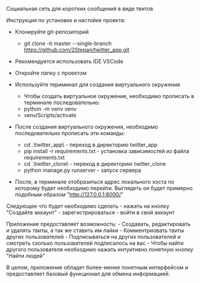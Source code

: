 Социальная сеть для коротких сообщений в виде твитов

Инструкция по установке и настойке проекта:

- Клонируйте git-репозиторий
    - git clone -b master --single-branch https://github.com/2Stepan/twitter_app.git

- Рекомендуется использовать IDE VSCode
- Откройте папку с проектом
- Используйте териминал для создания виртуального окружения
    - Чтобы создать виртуальное окружение, необходимо прописать в терминале последовательно:
    - python -m venv venv
    - venv/Scripts/activate
- После создания виртуального окружения, необходимо последовательно прописать эти команды:
    - cd .\twitter_app\     - переход в директорию twitter_app
    - pip install -r requirements.txt     - установка зависимостей из файла requirements.txt
    - cd .\twitter_clone\    - переход в директорию twitter_clone
    - python manage.py runserver    - запуск сервера

- После, в терминале отобразиться адрес локального хоста по которому будет необходимо перейти. Выглядеть он будет примерно подобным образом "http://127.0.0.1:8000/"
  
Следующее что будет необходимо сделать - нажать на кнопку "Создайте аккаунт" 
    - зарегистрироваться
    - войти в свой аккаунт

Приложение предоставляет возможность:
    - Создавать, редактировать и удалять твиты, а так же ставить им лайки
    - Комментриовать твиты других пользователей
    - Подписываться на других пользователей и смотреть сколько пользователей подписалось на вас
    - Чтобы найти другого пользователя необходимо нажать интуитивно понятную кнопку "Найти людей"

В целом, приложение обладет более-менее понятным интерфейсом и предоставляет базовый функционал для обмена информацией.
